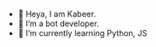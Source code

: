 - 👋 Heya, I am Kabeer.
- 👀 I’m a bot developer.
- 🌱 I’m currently learning Python, JS
<!---
Kabeer75/Kabeer75 is a ✨ special ✨ repository because its `README.md` (this file) appears on your GitHub profile.
You can click the Preview link to take a look at your changes.
--->
